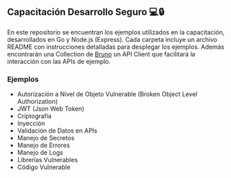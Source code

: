 ## Capacitación Desarrollo Seguro 💻🔒
En este repositorio se encuentran los ejemplos utilizados en la capacitación, desarrollados en Go y Node.js (Express). Cada carpeta incluye un archivo README con instrucciones detalladas para desplegar los ejemplos.
Además encontrarán una Collection de [Bruno](https://www.usebruno.com/) un API Client que facilitará la interacción con las APIs de ejemplo.

### Ejemplos
- Autorización a Nivel de Objeto Vulnerable (Broken Object Level Authorization) 
- JWT (Json Web Token)
- Criptografía
- Inyección
- Validación de Datos en APIs
- Manejo de Secretos
- Manejo de Errores
- Manejo de Logs
- Librerías Vulnerables
- Código Vulnerable


